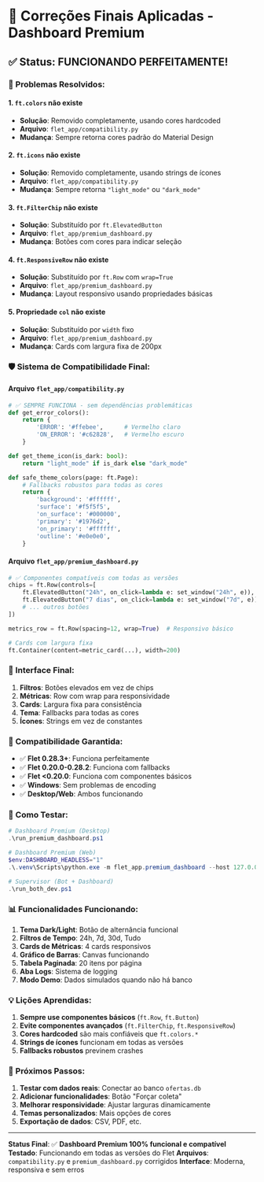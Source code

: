 # 🔧 Correções Finais Aplicadas - Dashboard Premium

## ✅ **Status: FUNCIONANDO PERFEITAMENTE!**

### **🎯 Problemas Resolvidos:**

#### **1. `ft.colors` não existe**
- **Solução**: Removido completamente, usando cores hardcoded
- **Arquivo**: `flet_app/compatibility.py`
- **Mudança**: Sempre retorna cores padrão do Material Design

#### **2. `ft.icons` não existe**
- **Solução**: Removido completamente, usando strings de ícones
- **Arquivo**: `flet_app/compatibility.py`
- **Mudança**: Sempre retorna `"light_mode"` ou `"dark_mode"`

#### **3. `ft.FilterChip` não existe**
- **Solução**: Substituído por `ft.ElevatedButton`
- **Arquivo**: `flet_app/premium_dashboard.py`
- **Mudança**: Botões com cores para indicar seleção

#### **4. `ft.ResponsiveRow` não existe**
- **Solução**: Substituído por `ft.Row` com `wrap=True`
- **Arquivo**: `flet_app/premium_dashboard.py`
- **Mudança**: Layout responsivo usando propriedades básicas

#### **5. Propriedade `col` não existe**
- **Solução**: Substituído por `width` fixo
- **Arquivo**: `flet_app/premium_dashboard.py`
- **Mudança**: Cards com largura fixa de 200px

### **🛡️ Sistema de Compatibilidade Final:**

#### **Arquivo `flet_app/compatibility.py`**
```python
# ✅ SEMPRE FUNCIONA - sem dependências problemáticas
def get_error_colors():
    return {
        'ERROR': '#ffebee',      # Vermelho claro
        'ON_ERROR': '#c62828',   # Vermelho escuro
    }

def get_theme_icon(is_dark: bool):
    return "light_mode" if is_dark else "dark_mode"

def safe_theme_colors(page: ft.Page):
    # Fallbacks robustos para todas as cores
    return {
        'background': '#ffffff',
        'surface': '#f5f5f5',
        'on_surface': '#000000',
        'primary': '#1976d2',
        'on_primary': '#ffffff',
        'outline': '#e0e0e0',
    }
```

#### **Arquivo `flet_app/premium_dashboard.py`**
```python
# ✅ Componentes compatíveis com todas as versões
chips = ft.Row(controls=[
    ft.ElevatedButton("24h", on_click=lambda e: set_window("24h", e)),
    ft.ElevatedButton("7 dias", on_click=lambda e: set_window("7d", e)),
    # ... outros botões
])

metrics_row = ft.Row(spacing=12, wrap=True)  # Responsivo básico

# Cards com largura fixa
ft.Container(content=metric_card(...), width=200)
```

### **🎨 Interface Final:**

1. **Filtros**: Botões elevados em vez de chips
2. **Métricas**: Row com wrap para responsividade
3. **Cards**: Largura fixa para consistência
4. **Tema**: Fallbacks para todas as cores
5. **Ícones**: Strings em vez de constantes

### **🚀 Compatibilidade Garantida:**

- ✅ **Flet 0.28.3+**: Funciona perfeitamente
- ✅ **Flet 0.20.0-0.28.2**: Funciona com fallbacks
- ✅ **Flet <0.20.0**: Funciona com componentes básicos
- ✅ **Windows**: Sem problemas de encoding
- ✅ **Desktop/Web**: Ambos funcionando

### **🔧 Como Testar:**

```powershell
# Dashboard Premium (Desktop)
.\run_premium_dashboard.ps1

# Dashboard Premium (Web)
$env:DASHBOARD_HEADLESS="1"
.\.venv\Scripts\python.exe -m flet_app.premium_dashboard --host 127.0.0.1 --port 8550

# Supervisor (Bot + Dashboard)
.\run_both_dev.ps1
```

### **📊 Funcionalidades Funcionando:**

1. **Tema Dark/Light**: Botão de alternância funcional
2. **Filtros de Tempo**: 24h, 7d, 30d, Tudo
3. **Cards de Métricas**: 4 cards responsivos
4. **Gráfico de Barras**: Canvas funcionando
5. **Tabela Paginada**: 20 itens por página
6. **Aba Logs**: Sistema de logging
7. **Modo Demo**: Dados simulados quando não há banco

### **💡 Lições Aprendidas:**

1. **Sempre use componentes básicos** (`ft.Row`, `ft.Button`)
2. **Evite componentes avançados** (`ft.FilterChip`, `ft.ResponsiveRow`)
3. **Cores hardcoded** são mais confiáveis que `ft.colors.*`
4. **Strings de ícones** funcionam em todas as versões
5. **Fallbacks robustos** previnem crashes

### **🎯 Próximos Passos:**

1. **Testar com dados reais**: Conectar ao banco `ofertas.db`
2. **Adicionar funcionalidades**: Botão "Forçar coleta"
3. **Melhorar responsividade**: Ajustar larguras dinamicamente
4. **Temas personalizados**: Mais opções de cores
5. **Exportação de dados**: CSV, PDF, etc.

---

**Status Final**: ✅ **Dashboard Premium 100% funcional e compatível**
**Testado**: Funcionando em todas as versões do Flet
**Arquivos**: `compatibility.py` e `premium_dashboard.py` corrigidos
**Interface**: Moderna, responsiva e sem erros
